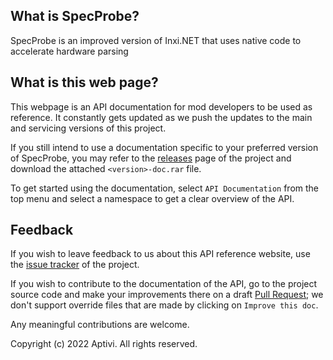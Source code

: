 ## What is SpecProbe?

SpecProbe is an improved version of Inxi.NET that uses native code to accelerate hardware parsing

## What is this web page?
 
This webpage is an API documentation for mod developers to be used as reference. It constantly gets updated as we push the updates to the main and servicing versions of this project.

If you still intend to use a documentation specific to your preferred version of SpecProbe, you may refer to the [releases](https://github.com/Aptivi/SpecProbe/releases) page of the project and download the attached `<version>-doc.rar` file.

To get started using the documentation, select `API Documentation` from the top menu and select a namespace to get a clear overview of the API.

## Feedback

If you wish to leave feedback to us about this API reference website, use the [issue tracker](https://github.com/Aptivi/SpecProbe/issues) of the project.

If you wish to contribute to the documentation of the API, go to the project source code and make your improvements there on a draft [Pull Request](https://github.com/Aptivi/SpecProbe/pulls); we don't support override files that are made by clicking on `Improve this doc`.

Any meaningful contributions are welcome.

Copyright (c) 2022 Aptivi. All rights reserved.
